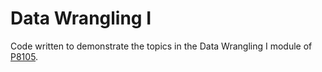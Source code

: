 # Data Wrangling I

Code written to demonstrate the topics in the Data Wrangling I module of [P8105](https://p8105.com).